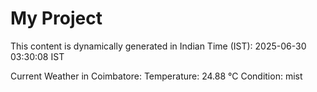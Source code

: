 # My Project

This content is dynamically generated in Indian Time (IST): 2025-06-30 03:30:08 IST


Current Weather in Coimbatore:
Temperature: 24.88 °C
Condition: mist
